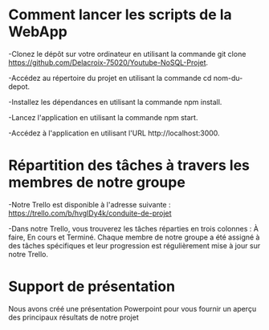 # Comment lancer les scripts de la WebApp

  -Clonez le dépôt sur votre ordinateur en utilisant la commande git clone https://github.com/Delacroix-75020/Youtube-NoSQL-Projet.
  
  -Accédez au répertoire du projet en utilisant la commande cd nom-du-depot.
  
  -Installez les dépendances en utilisant la commande npm install.
  
  -Lancez l'application en utilisant la commande npm start.
  
  -Accédez à l'application en utilisant l'URL http://localhost:3000.

# Répartition des tâches à travers les membres de notre groupe

  -Notre Trello est disponible à l'adresse suivante : https://trello.com/b/hvgIDy4k/conduite-de-projet

  -Dans notre Trello, vous trouverez les tâches réparties en trois colonnes : À faire, En cours et Terminé. Chaque membre de notre groupe a été assigné à des tâches            spécifiques et leur progression est régulièrement mise à jour sur notre Trello.

# Support de présentation

  Nous avons créé une présentation Powerpoint pour vous fournir un aperçu des principaux résultats de notre projet
